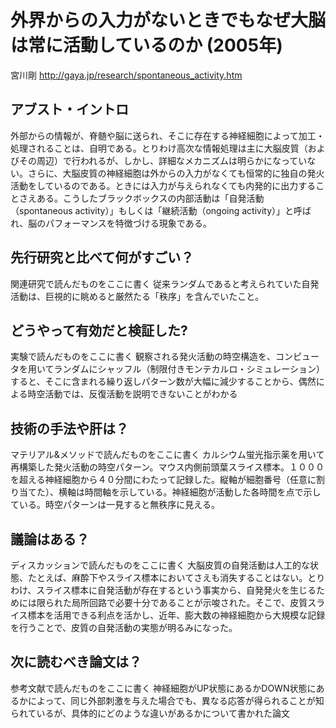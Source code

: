 # 外界からの入力がないときでもなぜ大脳は常に活動しているのか (2005年)
宮川剛
http://gaya.jp/research/spontaneous_activity.htm

## アブスト・イントロ
外部からの情報が、脊髄や脳に送られ、そこに存在する神経細胞によって加工・処理されることは、自明である。とりわけ高次な情報処理は主に大脳皮質（およびその周辺）で行われるが、しかし、詳細なメカニズムは明らかになっていない。さらに、大脳皮質の神経細胞は外からの入力がなくても恒常的に独自の発火活動をしているのである。ときには入力が与えられなくても内発的に出力することさえある。こうしたブラックボックスの内部活動は「自発活動（spontaneous activity）」もしくは「継続活動（ongoing activity）」と呼ばれ、脳のパフォーマンスを特徴づける現象である。


## 先行研究と比べて何がすごい？
関連研究で読んだものをここに書く
従来ランダムであると考えられていた自発活動は、巨視的に眺めると厳然たる「秩序」を含んでいたこと。


## どうやって有効だと検証した?
実験で読んだものをここに書く
観察される発火活動の時空構造を、コンピュータを用いてランダムにシャッフル（制限付きモンテカルロ・シミュレーション）すると、そこに含まれる繰り返しパターン数が大幅に減少することから、偶然による時空活動では、反復活動を説明できないことがわかる


## 技術の手法や肝は？
マテリアル&メソッドで読んだものをここに書く
カルシウム蛍光指示薬を用いて再構築した発火活動の時空パターン。マウス内側前頭葉スライス標本。１０００を超える神経細胞から４０分間にわたって記録した。縦軸が細胞番号（任意に割り当てた）、横軸は時間軸を示している。神経細胞が活動した各時間を点で示している。時空パターンは一見すると無秩序に見える。
## 議論はある？
ディスカッションで読んだものをここに書く
大脳皮質の自発活動は人工的な状態、たとえば、麻酔下やスライス標本においてさえも消失することはない。とりわけ、スライス標本に自発活動が存在するという事実から、自発発火を生じるためには限られた局所回路で必要十分であることが示唆された。そこで、皮質スライス標本を活用できる利点を活かし、近年、膨大数の神経細胞から大規模な記録を行うことで、皮質の自発活動の実態が明るみになった。


## 次に読むべき論文は？
参考文献で読んだものをここに書く
神経細胞がUP状態にあるかDOWN状態にあるかによって、同じ外部刺激を与えた場合でも、異なる応答が得られることが知られているが、具体的にどのような違いがあるかについて書かれた論文
